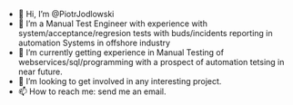 - 👋 Hi, I’m @PiotrJodlowski
- 👀 I’m a Manual Test Engineer with experience with system/acceptance/regresion tests with buds/incidents reporting in automation Systems in offshore industry
- 🌱 I’m currently getting experience in Manual Testing of webservices/sql/programming with a prospect of automation tetsing in near future.
- 💞️ I’m looking to get involved in any interesting project.
- 📫 How to reach me: send me an email.

<!---[CV Piotr Jodlowski.pdf](https://github.com/PiotrJodlowski/PiotrJodlowski/files/8388071/CV.Piotr.Jodlowski.pdf)

PiotrJodlowski/PiotrJodlowski is a ✨ special ✨ repository because its `README.md` (this file) appears on your GitHub profile.
You can click the Preview link to take a look at your changes.
--->
